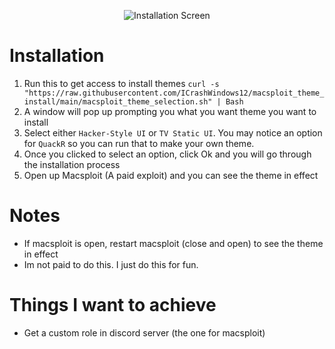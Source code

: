 <p align="center"><img src="https://i.postimg.cc/HsvGM2fh/Screenshot-2024-01-21-at-15-48-26.png" alt="Installation Screen"></p>


# Installation
1. Run this to get access to install themes `curl -s "https://raw.githubusercontent.com/ICrashWindows12/macsploit_theme_install/main/macsploit_theme_selection.sh" | Bash`
2. A window will pop up prompting you what you want theme you want to install
3. Select either `Hacker-Style UI` or `TV Static UI`. You may notice an option for `QuackR` so you can run that to make your own theme.
4. Once you clicked to select an option, click Ok and you will go through the installation process
5. Open up Macsploit (A paid exploit) and you can see the theme in effect

# Notes
- If macsploit is open, restart macsploit (close and open) to see the theme in effect
- Im not paid to do this. I just do this for fun.

# Things I want to achieve
- Get a custom role in discord server (the one for macsploit)
